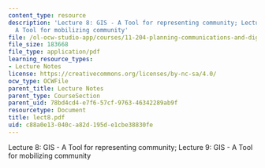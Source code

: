 ```yaml
---
content_type: resource
description: 'Lecture 8: GIS - A Tool for representing community; Lecture 9: GIS -
  A Tool for mobilizing community'
file: /ol-ocw-studio-app/courses/11-204-planning-communications-and-digital-media-fall-2004/c88a0e13040ca82d195de1cbe38830fe_lect8.pdf
file_size: 183668
file_type: application/pdf
learning_resource_types:
- Lecture Notes
license: https://creativecommons.org/licenses/by-nc-sa/4.0/
ocw_type: OCWFile
parent_title: Lecture Notes
parent_type: CourseSection
parent_uid: 78bd4cd4-e7f6-57cf-9763-46342289ab9f
resourcetype: Document
title: lect8.pdf
uid: c88a0e13-040c-a82d-195d-e1cbe38830fe
---
```

Lecture 8: GIS - A Tool for representing community; Lecture 9: GIS - A Tool for mobilizing community